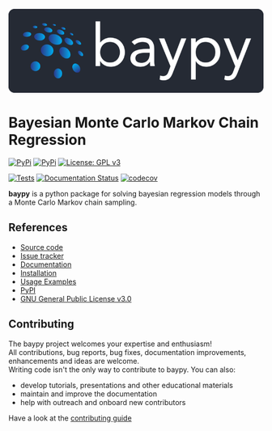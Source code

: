 ![](https://github.com/AndreaBlengino/baypy/blob/master/docs/source/_static/logo.png?raw=true)

# Bayesian Monte Carlo Markov Chain Regression

[![PyPi](https://img.shields.io/pypi/v/baypy)](https://pypi.org/project/baypy/)
[![PyPi](https://img.shields.io/pypi/pyversions/baypy.svg)](https://pypi.org/project/baypy/)
[![License: GPL v3](https://img.shields.io/badge/License-GPLv3-blue.svg)](https://github.com/AndreaBlengino/baypy/blob/master/LICENSE)

[![Tests](https://github.com/AndreaBlengino/baypy/actions/workflows/tests.yml/badge.svg?branch=master)](https://github.com/AndreaBlengino/baypy/actions/workflows/tests.yml)
[![Documentation Status](https://readthedocs.org/projects/baypy/badge/?version=latest)](https://baypy.readthedocs.io/en/latest/?badge=latest)
[![codecov](https://codecov.io/gh/AndreaBlengino/baypy/graph/badge.svg?token=T7FMO9ACJW)](https://codecov.io/gh/AndreaBlengino/baypy)

**baypy** is a python package for solving bayesian regression models 
through a Monte Carlo Markov chain sampling.

## References

- [Source code](https://github.com/AndreaBlengino/baypy/tree/master/baypy)  
- [Issue tracker](https://github.com/AndreaBlengino/baypy/issues)  
- [Documentation](https://baypy.readthedocs.io/en/latest/index.html)  
- [Installation](https://baypy.readthedocs.io/en/latest/installation.html)
- [Usage Examples](https://baypy.readthedocs.io/en/latest/examples/index.html)  
- [PyPI](https://pypi.org/project/baypy)  
- [GNU General Public License v3.0](https://github.com/AndreaBlengino/baypy/blob/master/LICENSE)

## Contributing

The baypy project welcomes your expertise and enthusiasm!  
All contributions, bug reports, bug fixes, documentation improvements, 
enhancements and ideas are welcome.  
Writing code isn't the only way to contribute to baypy. You can also:

- develop tutorials, presentations and other educational materials
- maintain and improve the documentation
- help with outreach and onboard new contributors

Have a look at the [contributing guide](https://github.com/AndreaBlengino/baypy/blob/master/.github/CONTRIBUTING.md)
